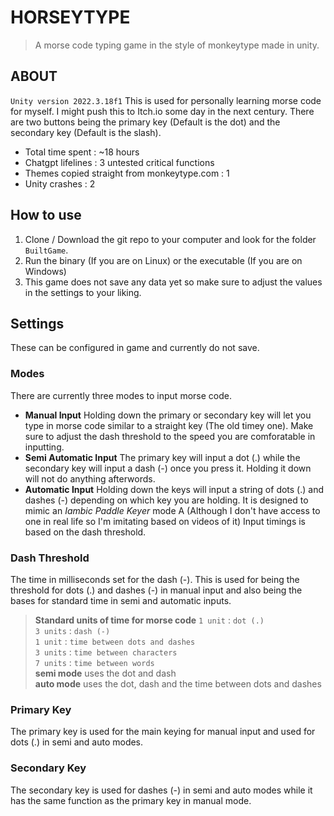 # HORSEYTYPE
> A morse code typing game in the style of monkeytype made in unity.

## ABOUT
`Unity version 2022.3.18f1`
This is used for personally learning morse code for myself. I might push this to Itch.io some day in the next century.
There are two buttons being the primary key (Default is the dot) and the secondary key (Default is the slash). 
* Total time spent : ~18 hours
* Chatgpt lifelines : 3 untested critical functions
* Themes copied straight from monkeytype.com : 1
* Unity crashes : 2

## How to use
1. Clone / Download the git repo to your computer and look for the folder `BuiltGame`.
2. Run the binary (If you are on Linux) or the executable (If you are on Windows)
3. This game does not save any data yet so make sure to adjust the values in the settings to your liking.

## Settings
These can be configured in game and currently do not save.
### Modes
There are currently three modes to input morse code.
- **Manual Input** 
Holding down the primary or secondary key will let you type in morse code similar to a straight key (The old timey one). 
Make sure to adjust the dash threshold to the speed you are comforatable in inputting.
- **Semi Automatic Input**
The primary key will input a dot (.) while the secondary key will input a dash (-) once you press it. 
Holding it down will not do anything afterwords.
- **Automatic Input**
Holding down the keys will input a string of dots (.) and dashes (-) depending on which key you are holding.
It is designed to mimic an *Iambic Paddle Keyer* mode A (Although I don't have access to one in real life so I'm imitating based on videos of it)
Input timings is based on the dash threshold.

### Dash Threshold
The time in milliseconds set for the dash (-). This is used for being the threshold for dots (.) and dashes (-) in manual input and also being the bases for standard time in semi and automatic inputs.
> **Standard units of time for morse code**
> `1 unit` : `dot (.)` <br>
> `3 units` : `dash (-)` <br>
> `1 unit` : `time between dots and dashes` <br>
> `3 units` : `time between characters` <br>
> `7 units` : `time between words` <br>
> **semi mode** uses the dot and dash <br>
> **auto mode** uses the dot, dash and the time between dots and dashes <br>

### Primary Key
The primary key is used for the main keying for manual input and used for dots (.) in semi and auto modes.

### Secondary Key
The secondary key is used for dashes (-) in semi and auto modes while it has the same function as the primary key in manual mode.

